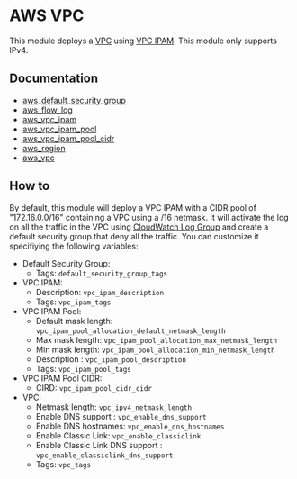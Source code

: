 # AWS VPC

This module deploys a [VPC](https://docs.aws.amazon.com/vpc/latest/userguide/what-is-amazon-vpc.html) using [VPC IPAM](https://docs.aws.amazon.com/vpc/latest/ipam/what-it-is-ipam.html).
This module only supports IPv4.

## Documentation

* [aws_default_security_group](https://registry.terraform.io/providers/hashicorp/aws/latest/docs/resources/default_security_group)
* [aws_flow_log](https://registry.terraform.io/providers/hashicorp/aws/latest/docs/resources/flow_log)
* [aws_vpc_ipam](https://registry.terraform.io/providers/hashicorp/aws/latest/docs/resources/vpc_ipam)
* [aws_vpc_ipam_pool](https://registry.terraform.io/providers/hashicorp/aws/latest/docs/resources/vpc_ipam_pool)
* [aws_vpc_ipam_pool_cidr](https://registry.terraform.io/providers/hashicorp/aws/latest/docs/resources/vpc_ipam_pool_cidr)
* [aws_region](https://registry.terraform.io/providers/hashicorp/aws/latest/docs/data-sources/region)
* [aws_vpc](https://registry.terraform.io/providers/hashicorp/aws/latest/docs/resources/vpc)

## How to

By default, this module will deploy a VPC IPAM with a CIDR pool of "172.16.0.0/16" containing a VPC using a /16 netmask. It will activate the log on all the traffic in the VPC using [CloudWatch Log Group](../aws_cloudwatch_group/README.md) and create a default security group that deny all the traffic.
You can customize it specifiying the following variables:

* Default Security Group:
  * Tags: `default_security_group_tags`
* VPC IPAM:
  * Description: `vpc_ipam_description`
  * Tags: `vpc_ipam_tags`
* VPC IPAM Pool:
  * Default mask length: `vpc_ipam_pool_allocation_default_netmask_length`
  * Max mask length: `vpc_ipam_pool_allocation_max_netmask_length`
  * Min mask length: `vpc_ipam_pool_allocation_min_netmask_length`
  * Description : `vpc_ipam_pool_description`
  * Tags: `vpc_ipam_pool_tags`
* VPC IPAM Pool CIDR:
  * CIRD: `vpc_ipam_pool_cidr_cidr`
* VPC:
  * Netmask length: `vpc_ipv4_netmask_length`
  * Enable DNS support : `vpc_enable_dns_support`
  * Enable DNS hostnames: `vpc_enable_dns_hostnames`
  * Enable Classic Link: `vpc_enable_classiclink`
  * Enable Classic Link DNS support : `vpc_enable_classiclink_dns_support`
  * Tags: `vpc_tags`
